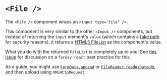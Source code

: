# `<File />`

The `<File />` component wraps an `<input type="file" />`.

This component is very similar to the other `<Input />` components, but instead of returning the `input` element's `value` (which contains a [fake path](http://stackoverflow.com/questions/4851595/how-to-resolve-the-c-fakepath) for security reasons), it returns a [HTML5 FileList](https://developer.mozilla.org/en-US/docs/Web/API/FileList) as the component's value.

What you do with the returned `FileList` is completely up to you! See [this issue](https://github.com/christianalfoni/formsy-react/issues/126) for discussion on a `formsy-react` best practice for this.

As a guide, you might use [`FormData.append`](https://developer.mozilla.org/en-US/docs/FileGuide/FileUpDown) or [`FileReader.readAsDataURL`](https://developer.mozilla.org/en-US/docs/Web/API/FileReader/readAsDataURL) and then upload using `XMLHttpRequest`.
